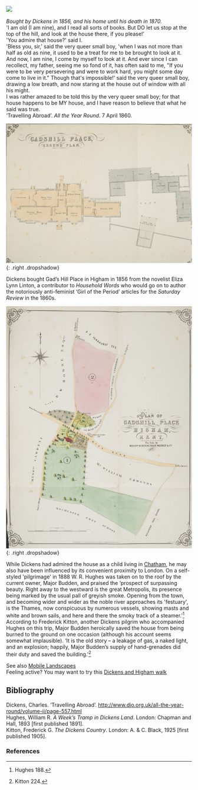 <a href="https://dev.visual-essays.app"><img src="https://dev-visual-essays.netlify.app/images/ve-button.png"></a>
<param ve-config title="Gad's Hill, Higham" author="Ken Moffat and Carolyn Oulton" layout="vtl">

<param title="Rochester" eid="Q507517">

*Bought by Dickens in 1856, and his home until his death in 1870.*   
'I am old (I am nine), and I read all sorts of books. But DO let us stop at the top of the hill, and look at the house there, if you please!'   
'You admire that house?' said I.   
'Bless you, sir,' said the very queer small boy, 'when I was not more than half as old as nine, it used to be a treat for me to be brought to look at it. And now, I am nine, I come by myself to look at it. And ever since I can recollect, my father, seeing me so fond of it, has often said to me, "If you were to be very persevering and were to work hard, you might some day come to live in it." Though that's impossible!' said the very queer small boy, drawing a low breath, and now staring at the house out of window with all his might.   
I was rather amazed to be told this by the very queer small boy; for that house happens to be MY house, and I have reason to believe that what he said was true.   
‘Travelling Abroad’. _All the Year Round_. 7 April 1860.   

![Gads southview © The British Library Board Maps CC.5.C.2. Plate 2.](images/Gadsgroundplan.JPG){: .right .dropshadow}

Dickens bought Gad’s Hill Place in Higham in 1856 from the novelist Eliza Lynn Linton, a contributor to _Household Words_ who would go on to author the notoriously anti-feminist ‘Girl of the Period’ articles for the _Saturday Review_ in the 1860s. 

![Gads plan © The British Library Board Maps CC.5.C.2. Plate 1.](images/Gadsplan.JPG){: .right .dropshadow}

While Dickens had admired the house as a child living in [Chatham](/dickens/dickens-chatham), he may also have been influenced by its convenient proximity to London. On a self-styled 'pilgrimage' in 1888 W. R. Hughes was taken on to the roof by the current owner, Major Budden, and praised the ‘prospect of surpassing beauty. Right away to the westward is the great Metropolis, its presence being marked by the usual pall of greyish smoke. Opening from the town, and becoming wider and wider as the noble river approaches its 'festuary', is the Thames, now conspicuous by numerous vessels, showing masts and white and brown sails, and here and there the smoky track of a steamer.’[^ref1] According to Frederick Kitton, another Dickens pilgrim who accompanied Hughes on this trip, Major Budden heroically saved the house from being burned to the ground on one occasion (although his account seems somewhat implausible). ‘It is the old story – a leakage of gas, a naked light, and an explosion; happily, Major Budden’s supply of hand-grenades did their duty and saved the building.’[^ref2]

See also [Mobile Landscapes](/dickens/mobile-landscapes)   
Feeling active? You may want to try this [Dickens and Higham walk](https://explorekent.org/activities/charles-dickens-and-higham-walk/)

## Bibliography
Dickens, Charles. ‘Travelling Abroad’. http://www.djo.org.uk/all-the-year-round/volume-ii/page-557.html   
Hughes, William R. _A Week’s Tramp in Dickens Land_. London: Chapman and Hall, 1893 [first published 1891].   
Kitton, Frederick G. _The Dickens Country_. London: A. & C. Black, 1925 [first published 1905].   

### References

[^ref1]: Hughes 188.
[^ref2]: Kitton 224.
